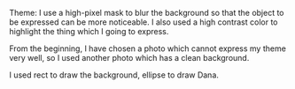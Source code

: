 Theme: I use a high-pixel mask to blur the background so that the object to be expressed can be more noticeable. I also used a high contrast color to highlight the thing which I going to express.

From the beginning, I have chosen a photo which cannot express my theme very well, so I used another photo which has a clean background.

I used rect to draw the background, ellipse to draw Dana.
